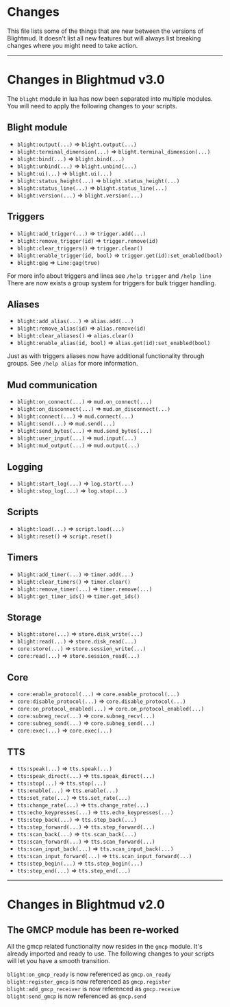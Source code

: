 # Changes

This file lists some of the things that are new between the versions of
Blightmud. It doesn't list all new features but will always list breaking
changes where you might need to take action.

---
# Changes in Blightmud v3.0
The `blight` module in lua has now been separated into multiple modules. You
will need to apply the following changes to your scripts.

## Blight module

- `blight:output(...)` => `blight.output(...)`
- `blight:terminal_dimension(...)` => `blight.terminal_dimension(...)`
- `blight:bind(...)` => `blight.bind(...)`
- `blight:unbind(...)` => `blight.unbind(...)`
- `blight:ui(...)` => `blight.ui(...)`
- `blight:status_height(...)` => `blight.status_height(...)`
- `blight:status_line(...)` => `blight.status_line(...)`
- `blight:version(...)` => `blight.version(...)`

## Triggers

- `blight:add_trigger(...)` => `trigger.add(...)`
- `blight:remove_trigger(id)` => `trigger.remove(id)`
- `blight:clear_triggers()` => `trigger.clear()`
- `blight:enable_trigger(id, bool)` => `trigger.get(id):set_enabled(bool)`
- `blight:gag` => `Line:gag(true)`

For more info about triggers and lines see `/help trigger` and `/help line`
There are now exists a group system for triggers for bulk trigger handling.

## Aliases

- `blight:add_alias(...)` => `alias.add(...)`
- `blight:remove_alias(id)` => `alias.remove(id)`
- `blight:clear_aliases()` => `alias.clear()`
- `blight:enable_alias(id, bool)` => `alias.get(id):set_enabled(bool)`

Just as with triggers aliases now have additional functionality through groups.
See `/help alias` for more information.

## Mud communication
- `blight:on_connect(...)` => `mud.on_connect(...)`
- `blight:on_disconnect(...)` => `mud.on_disconnect(...)`
- `blight:connect(...)` => `mud.connect(...)`
- `blight:send(...)` => `mud.send(...)`
- `blight:send_bytes(...)` => `mud.send_bytes(...)`
- `blight:user_input(...)` => `mud.input(...)`
- `blight:mud_output(...)` => `mud.output(...)`

## Logging
- `blight:start_log(...)` => `log.start(...)`
- `blight:stop_log(...)` => `log.stop(...)`

## Scripts
- `blight:load(...)` => `script.load(...)`
- `blight:reset()` => `script.reset()`

## Timers
- `blight:add_timer(...)` => `timer.add(...)`
- `blight:clear_timers()` => `timer.clear()`
- `blight:remove_timer(...)` => `timer.remove(...)`
- `blight:get_timer_ids()` => `timer.get_ids()`

## Storage
- `blight:store(...)` => `store.disk_write(...)`
- `blight:read(...)` => `store.disk_read(...)`
- `core:store(...)` => `store.session_write(...)`
- `core:read(...)` => `store.session_read(...)`

## Core
- `core:enable_protocol(...)` => `core.enable_protocol(...)`
- `core:disable_protocol(...)` => `core.disable_protocol(...)`
- `core:on_protocol_enabled(...)` => `core.on_protocol_enabled(...)`
- `core:subneg_recv(...)` => `core.subneg_recv(...)`
- `core:subneg_send(...)` => `core.subneg_send(...)`
- `core:exec(...)` => `core.exec(...)`

## TTS
- `tts:speak(...)` => `tts.speak(...)`
- `tts:speak_direct(...)` => `tts.speak_direct(...)`
- `tts:stop(...)` => `tts.stop(...)`
- `tts:enable(...)` => `tts.enable(...)`
- `tts:set_rate(...)` => `tts.set_rate(...)`
- `tts:change_rate(...)` => `tts.change_rate(...)`
- `tts:echo_keypresses(...)` => `tts.echo_keypresses(...)`
- `tts:step_back(...)` => `tts.step_back(...)`
- `tts:step_forward(...)` => `tts.step_forward(...)`
- `tts:scan_back(...)` => `tts.scan_back(...)`
- `tts:scan_forward(...)` => `tts.scan_forward(...)`
- `tts:scan_input_back(...)` => `tts.scan_input_back(...)`
- `tts:scan_input_forward(...)` => `tts.scan_input_forward(...)`
- `tts:step_begin(...)` => `tts.step_begin(...)`
- `tts:step_end(...)` => `tts.step_end(...)`

---
# Changes in Blightmud v2.0

## The GMCP module has been re-worked
All the gmcp related functionality now resides in the `gmcp` module.
It's already imported and ready to use. The following changes to your scripts will let you have a smooth transition.

`blight:on_gmcp_ready` is now referenced as `gmcp.on_ready`
`blight:register_gmcp` is now referenced as `gmcp.register`
`blight:add_gmcp_receiver` is now referenced as `gmcp.receive`
`blight:send_gmcp` is now referenced as `gmcp.send`
